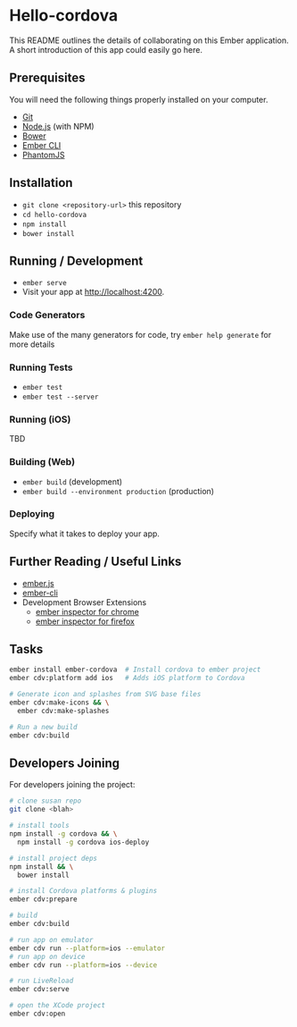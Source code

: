 # Hello-cordova

This README outlines the details of collaborating on this Ember application.
A short introduction of this app could easily go here.


## Prerequisites

You will need the following things properly installed on your computer.

* [Git](http://git-scm.com/)
* [Node.js](http://nodejs.org/) (with NPM)
* [Bower](http://bower.io/)
* [Ember CLI](http://ember-cli.com/)
* [PhantomJS](http://phantomjs.org/)


## Installation

* `git clone <repository-url>` this repository
* `cd hello-cordova`
* `npm install`
* `bower install`


## Running / Development

* `ember serve`
* Visit your app at [http://localhost:4200](http://localhost:4200).


### Code Generators

Make use of the many generators for code, try `ember help generate` for more details



### Running Tests

* `ember test`
* `ember test --server`


### Running (iOS)

TBD


### Building (Web)

* `ember build` (development)
* `ember build --environment production` (production)


### Deploying

Specify what it takes to deploy your app.

## Further Reading / Useful Links

* [ember.js](http://emberjs.com/)
* [ember-cli](http://ember-cli.com/)
* Development Browser Extensions
  * [ember inspector for chrome](https://chrome.google.com/webstore/detail/ember-inspector/bmdblncegkenkacieihfhpjfppoconhi)
  * [ember inspector for firefox](https://addons.mozilla.org/en-US/firefox/addon/ember-inspector/)

## Tasks

```bash
ember install ember-cordova  # Install cordova to ember project 
ember cdv:platform add ios   # Adds iOS platform to Cordova

# Generate icon and splashes from SVG base files
ember cdv:make-icons && \
  ember cdv:make-splashes

# Run a new build
ember cdv:build
```

## Developers Joining

For developers joining the project:
```bash
# clone susan repo
git clone <blah>

# install tools
npm install -g cordova && \
  npm install -g cordova ios-deploy

# install project deps
npm install && \
  bower install

# install Cordova platforms & plugins
ember cdv:prepare  

# build
ember cdv:build

# run app on emulator
ember cdv run --platform=ios --emulator
# run app on device
ember cdv run --platform=ios --device

# run LiveReload
ember cdv:serve

# open the XCode project
ember cdv:open
```
